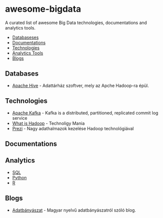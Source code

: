 # awesome-bigdata
A curated list of awesome Big Data technologies, documentations and analytics tools.

- [Databaseses](#databases)
- [Documentations](#documentations)
- [Technologies](#technologies)
- [Analytics Tools](#analytics)
- [Blogs](#blogs)

## Databases
- [Apache Hive](https://cwiki.apache.org/confluence/display/Hive/GettingStarted) - Adattárház szoftver, mely az Apche Hadoop-ra épül.

## Technologies
- [Apache Kafka](http://kafka.apache.org/documentation.html#introduction) - Kafka is a distributed, partitioned, replicated commit log service
- [What is Hadoop](http://www.technology-mania.com/2011/03/understanding-what-is-hadoop.html) - Technoligy Mania
- [Prezi](https://prezi.com/lyudnveyjfp6/nagy-adathalmazok-kezelese-hadoop-technologiakkal/) - Nagy adathalmazok kezelése Hadoop technológiával

## Documentations

## Analytics
- [SQL](https://github.com/budacsik/awesome-sql)
- [Python](https://github.com/budacsik/awesome-python)
- [R](https://github.com/budacsik/awesome-r)

## Blogs
- [Adatbányászat](http://adatbanyaszat.blog.hu/) - Magyar nyelvű adatbányászatról szóló blog.
